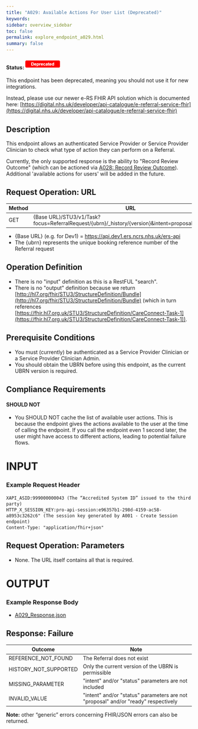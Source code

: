 ```yaml
---
title: "A029: Available Actions For User List (Deprecated)"
keywords:  
sidebar: overview_sidebar
toc: false
permalink: explore_endpoint_a029.html
summary: false
---
```


#### Status: ![Deprecated](images/icons/api_deprecated.png)

This endpoint has been deprecated, meaning you should not use it for new integrations.

Instead, please use our newer e-RS FHIR API solution which is documented here:
[https://digital.nhs.uk/developer/api-catalogue/e-referral-service-fhir](https://digital.nhs.uk/developer/api-catalogue/e-referral-service-fhir)

## Description
This endpoint allows an authenticated Service Provider or Service Provider Clinician to check what type of action they can perform on a Referral.

Currently, the only supported response is the ability to "Record Review Outcome" (which can be actioned via [A028: Record Review Outcome](https://developer.nhs.uk/apis/e-Referrals/explore_endpoint_a028.html)). Additional 'available actions for users' will be added in the future.

## Request Operation: URL

| Method       | URL | Authentication |
| -------------| --- | ---------------- |
| GET | {Base URL}/STU3/v1/Task?focus=ReferralRequest/{ubrn}/_history/{version}&intent=proposal&status=ready | Session Token [(Details)](develop_business_flow_bf001.html) |

- {Base URL} (e.g. for Dev1) = https://api.dev1.ers.ncrs.nhs.uk/ers-api
- The {ubrn} represents the unique booking reference number of the Referral request


## Operation Definition

- There is no "input" definition as this is a RestFUL "search".
- There is no "output" definition because we return [http://hl7.org/fhir/STU3/StructureDefinition/Bundle](http://hl7.org/fhir/STU3/StructureDefinition/Bundle) (which in turn references [https://fhir.hl7.org.uk/STU3/StructureDefinition/CareConnect-Task-1](https://fhir.hl7.org.uk/STU3/StructureDefinition/CareConnect-Task-1)).



## Prerequisite Conditions
- You must (currently) be authenticated as a Service Provider Clinician or a Service Provider Clinician Admin.
- You should obtain the UBRN before using this endpoint, as the current UBRN version is required.


## Compliance Requirements
#### SHOULD NOT

- You SHOULD NOT cache the list of available user actions. This is because the endpoint gives the actions available to the user at the time of calling the endpoint. If you call the endpoint even 1 second later, the user might have access to different actions, leading to potential failure flows.

# INPUT

### Example Request Header
```http
XAPI_ASID:999000000043 (The “Accredited System ID” issued to the third party)
HTTP_X_SESSION_KEY:pro-api-session:e96357b1-298d-4159-ac58-a8953c3262c6" (The session key generated by A001 - Create Session endpoint)
Content-Type: "application/fhir+json"
```

## Request Operation: Parameters

- None. The URL itself contains all that is required.


# OUTPUT
### Example Response Body
- [A029_Response.json](downloads/json/A029_Response.json)  

## Response: Failure

| Outcome | Note |
| ---------- | -------------------------------- |
| REFERENCE_NOT_FOUND | The Referral does not exist |
| HISTORY_NOT_SUPPORTED | Only the current version of the UBRN is permissible |
| MISSING_PARAMETER | "intent" and/or "status" parameters are not included |
| INVALID_VALUE | "intent" and/or "status" parameters are not "proposal" and/or "ready" respectively |


**Note:** other “generic” errors concerning FHIR/JSON errors can also be returned.
